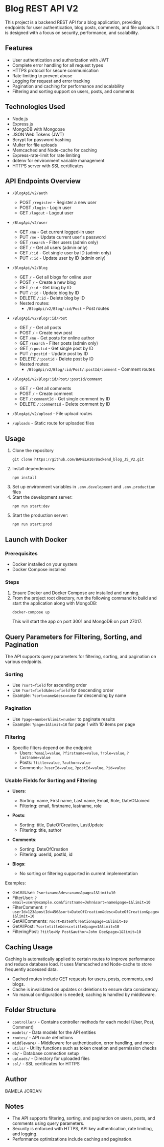 # Blog REST API V2

This project is a backend REST API for a blog application, providing endpoints for user authentication, blog posts, comments, and file uploads. It is designed with a focus on security, performance, and scalability.

## Features

- User authentication and authorization with JWT
- Complete error handling for all request types
- HTTPS protocol for secure communication
- Rate limiting to prevent abuse
- Logging for request and error tracking
- Pagination and caching for performance and scalability
- Filtering and sorting support on users, posts, and comments

## Technologies Used

- Node.js
- Express.js
- MongoDB with Mongoose
- JSON Web Tokens (JWT)
- Bcrypt for password hashing
- Multer for file uploads
- Memcached and Node-cache for caching
- Express-rate-limit for rate limiting
- dotenv for environment variable management
- HTTPS server with SSL certificates

## API Endpoints Overview

- `/BlogApi/v2/auth`
  - POST `/register` - Register a new user
  - POST `/login` - Login user
  - GET `/logout` - Logout user

- `/BlogApi/v2/user`
  - GET `/me` - Get current logged-in user
  - PUT `/me` - Update current user's password
  - GET `/search` - Filter users (admin only)
  - GET `/` - Get all users (admin only)
  - GET `/:id` - Get single user by ID (admin only)
  - PUT `/:id` - Update user by ID (admin only)

- `/BlogApi/v2/Blog`
  - GET `/` - Get all blogs for online user
  - POST `/` - Create a new blog
  - GET `/:id` - Get blog by ID
  - PUT `/:id` - Update blog by ID
  - DELETE `/:id` - Delete blog by ID
  - Nested routes:
    - `/BlogApi/v2/Blog/:id/Post` - Post routes

- `/BlogApi/v2/Blog/:id/Post`
  - GET `/` - Get all posts
  - POST `/` - Create new post
  - GET `/me` - Get posts for online author
  - GET `/search` - Filter posts (admin only)
  - GET `/:postid` - Get single post by ID
  - PUT `/:postid` - Update post by ID
  - DELETE `/:postid` - Delete post by ID
  - Nested routes:
    - `/BlogApi/v2/Blog/:id/Post/:postId/comment` - Comment routes

- `/BlogApi/v2/Blog/:id/Post/:postId/comment`
  - GET `/` - Get all comments
  - POST `/` - Create comment
  - GET `/:commentId` - Get single comment by ID
  - DELETE `/:commentId` - Delete comment by ID

- `/BlogApi/v2/upload` - File upload routes
- `/uploads` - Static route for uploaded files

## Usage

1. Clone the repository
    ```
    git clone https://github.com/BAMELA10/Backend_blog_JS_V2.git
    ``` 
2. Install dependencies:
   ```
   npm install
   ```
3. Set up environment variables in `.env.development` and `.env.production` files
4. Start the development server:
   ```
   npm run start:dev
   ```
5. Start the production server:
   ```
   npm run start:prod
   ```

## Launch with Docker

### Prerequisites

- Docker installed on your system
- Docker Compose installed

### Steps

1. Ensure Docker and Docker Compose are installed and running.
2. From the project root directory, run the following command to build and start the application along with MongoDB:
   ```
   docker-compose up
   ```
   This will start the app on port 3001 and MongoDB on port 27017.

## Query Parameters for Filtering, Sorting, and Pagination

The API supports query parameters for filtering, sorting, and pagination on various endpoints.

### Sorting
- Use `?sort=field` for ascending order
- Use `?sort=field&desc=field` for descending order
- Example: `?sort=name&desc=name` for descending by name

### Pagination
- Use `?page=number&limit=number` to paginate results
- Example: `?page=1&limit=10` for page 1 with 10 items per page

### Filtering
- Specific filters depend on the endpoint:
  - Users: `?email=value`, `?firstname=value`, `?role=value`, `?lastname=value`
  - Posts: `?title=value`, `?author=value`
  - Comments: `?userId=value`, `?postId=value`, `?id=value`

### Usable Fields for Sorting and Filtering

- **Users**:
  - Sorting: name, First name, Last name, Email, Role, DateOfJoined
  - Filtering: email, firstname, lastname, role

- **Posts**:
  - Sorting: title, DateOfCreation, LastUpdate
  - Filtering: title, author

- **Comments**:
  - Sorting: DateOfCreation
  - Filtering: userId, postId, id

- **Blogs**:
  - No sorting or filtering supported in current implementation

Examples:
- GetAllUser: `?sort=name&desc=name&page=1&limit=10`
- FilterUser: `?email=user@example.com&firstname=John&sort=name&page=1&limit=10`
- FilterComment: `?userId=123&postId=456&sort=DateOfCreation&desc=DateOfCreation&page=1&limit=10`
- GetAllComments: `?sort=DateOfCreation&page=1&limit=10`
- GetAllPost: `?sort=title&desc=title&page=1&limit=10`
- FilteringPost: `?title=My Post&author=John Doe&page=1&limit=10`

## Caching Usage

Caching is automatically applied to certain routes to improve performance and reduce database load. It uses Memcached and Node-cache to store frequently accessed data.

- Cached routes include GET requests for users, posts, comments, and blogs.
- Cache is invalidated on updates or deletions to ensure data consistency.
- No manual configuration is needed; caching is handled by middleware.

## Folder Structure

- `controller/` - Contains controller methods for each model (User, Post, Comment)
- `models/` - Data models for the API entities
- `routes/` - API route definitions
- `middleware/` - Middleware for authentication, error handling, and more
- `utils/` - Utility functions such as token creation and permission checks
- `db/` - Database connection setup
- `uploads/` - Directory for uploaded files
- `ssl/` - SSL certificates for HTTPS

## Author

BAMELA JORDAN

## Notes

- The API supports filtering, sorting, and pagination on users, posts, and comments using query parameters.
- Security is enforced with HTTPS, API key authentication, rate limiting, and logging.
- Performance optimizations include caching and pagination.
